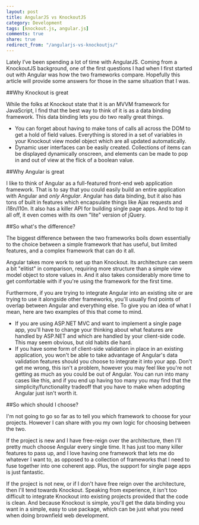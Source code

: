 ```yaml
---
layout: post
title: AngularJS vs KnockoutJS
category: Development
tags: [knockout.js, angular.js]
comments: true
share: true
redirect_from: "/angularjs-vs-knockoutjs/"
---
```

Lately I’ve been spending a lot of time with AngularJS. Coming from a KnockoutJS background, one of the first questions I had when I first started out with Angular was how the two frameworks compare. Hopefully this article will provide some answers for those in the same situation that I was.

##Why Knockout is great

While the folks at Knockout state that it is an MVVM framework for JavaScript, I find that the best way to think of it is as a data binding framework. This data binding lets you do two really great things.

+ You can forget about having to make tons of calls all across the DOM to get a hold of field values. Everything is stored in a set of variables in your Knockout view model object which are all updated automatically.
+ Dynamic user interfaces can be easily created. Collections of items can be displayed dynamically onscreen, and elements can be made to pop in and out of view at the flick of a boolean value.

##Why Angular is great

I like to think of Angular as a full-featured front-end web application framework. That is to say that you could easily build an entire application with Angular and *only Angular*. Angular has data binding, but it also has tons of built in features which encapsulate things like Ajax requests and i18n/l10n. It also has a killer API for building single page apps. And to top it all off, it even comes with its own "lite" version of jQuery.

##So what's the difference?

The biggest difference between the two frameworks boils down essentially to the choice between a simple framework that has useful, but limited features, and a complex framework that can do it all.

Angular takes more work to set up than Knockout. Its architecture can seem a bit "elitist" in comparison, requiring more structure than a simple view model object to store values in. And it also takes considerably more time to get comfortable with if you're using the framework for the first time.

Furthermore, if you are trying to integrate Angular into an existing site or are trying to use it alongside other frameworks, you'll usually find points of overlap between Angular and everything else. To give you an idea of what I mean, here are two examples of this that come to mind.

+ If you are using ASP.NET MVC and want to implement a single page app, you'll have to change your thinking about what features are handled by ASP.NET and which are handled by your client-side code. This may seem obvious, but old habits die hard.
+ If you have some form of client-side validation in place in an existing application, you won't be able to take advantage of Angular's data validation features should you choose to integrate it into your app. Don't get me wrong, this isn't a problem, however you may feel like you're not getting as much as you could be out of Angular. You can run into many cases like this, and if you end up having too many you may find that the simplicity/functionality tradeoff that you have to make when adopting Angular just isn't worth it.

##So which should I choose?

I'm not going to go so far as to tell you which framework to choose for your projects. However I can share with you my own logic for choosing between the two.

If the project is new and I have free-reign over the architecture, then I'll pretty much choose Angular every single time. It has just too many killer features to pass up, and I love having one framework that lets me do whatever I want to, as opposed to a collection of frameworks that I need to fuse together into one coherent app. Plus, the support for single page apps is just fantastic.

If the project is not new, or if I don't have free reign over the architecture, then I'll tend towards Knockout. Speaking from experience, it isn't too difficult to integrate Knockout into existing projects provided that the code is clean. And because Knockout is simple, you'll get the data binding you want in a simple, easy to use package, which can be just what you need when doing brownfield web development.

